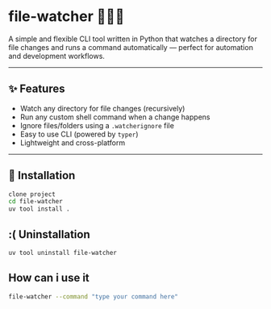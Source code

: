 # file-watcher 🕵️‍♂️👀

A simple and flexible CLI tool written in Python that watches a directory for file changes and runs a command automatically — perfect for automation and development workflows.

---

## ✨ Features

- Watch any directory for file changes (recursively)
- Run any custom shell command when a change happens
- Ignore files/folders using a `.watcherignore` file
- Easy to use CLI (powered by `typer`)
- Lightweight and cross-platform

---

## 🚀 Installation

```bash
clone project
cd file-watcher
uv tool install .
```

## :( Uninstallation

```bash
uv tool uninstall file-watcher
```
## How can i use it
```bash
file-watcher --command "type your command here"

